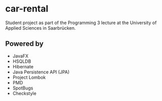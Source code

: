 # car-rental

Student project as part of the Programming 3 lecture at the University of Applied Sciences in Saarbrücken.

## Powered by

- JavaFX
- HSQLDB
- Hibernate
- Java Persistence API (JPA)
- Project Lombok
- PMD
- SpotBugs
- Checkstyle
